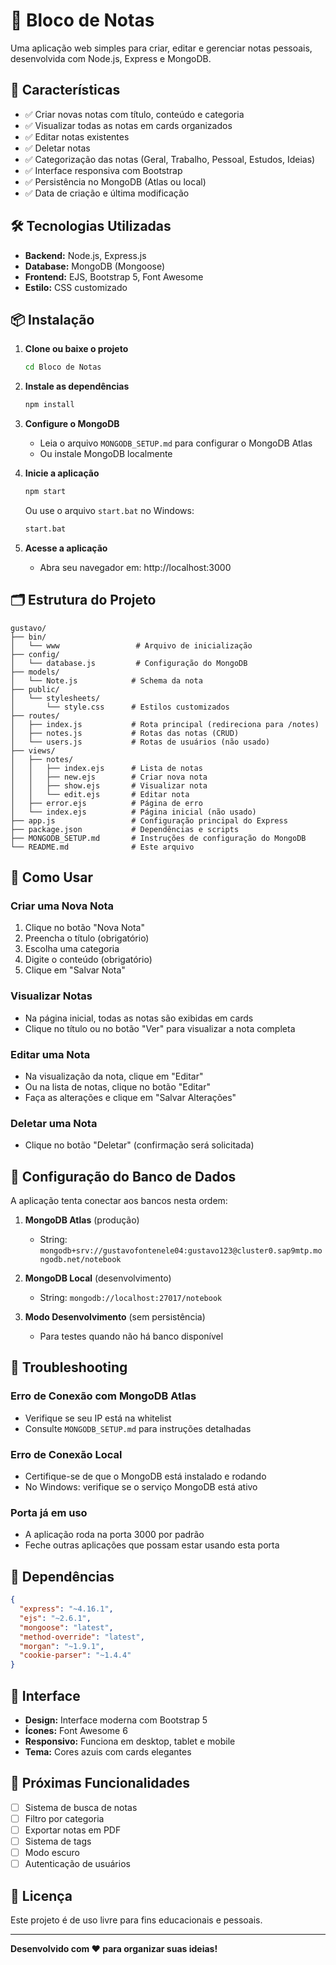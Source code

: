 # 📝 Bloco de Notas

Uma aplicação web simples para criar, editar e gerenciar notas pessoais, desenvolvida com Node.js, Express e MongoDB.

## 🚀 Características

- ✅ Criar novas notas com título, conteúdo e categoria
- ✅ Visualizar todas as notas em cards organizados
- ✅ Editar notas existentes
- ✅ Deletar notas
- ✅ Categorização das notas (Geral, Trabalho, Pessoal, Estudos, Ideias)
- ✅ Interface responsiva com Bootstrap
- ✅ Persistência no MongoDB (Atlas ou local)
- ✅ Data de criação e última modificação

## 🛠️ Tecnologias Utilizadas

- **Backend:** Node.js, Express.js
- **Database:** MongoDB (Mongoose)
- **Frontend:** EJS, Bootstrap 5, Font Awesome
- **Estilo:** CSS customizado

## 📦 Instalação

1. **Clone ou baixe o projeto**
   ```bash
   cd Bloco de Notas
   ```

2. **Instale as dependências**
   ```bash
   npm install
   ```

3. **Configure o MongoDB**
   - Leia o arquivo `MONGODB_SETUP.md` para configurar o MongoDB Atlas
   - Ou instale MongoDB localmente

4. **Inicie a aplicação**
   ```bash
   npm start
   ```
   
   Ou use o arquivo `start.bat` no Windows:
   ```bash
   start.bat
   ```

5. **Acesse a aplicação**
   - Abra seu navegador em: http://localhost:3000

## 🗂️ Estrutura do Projeto

```
gustavo/
├── bin/
│   └── www                 # Arquivo de inicialização
├── config/
│   └── database.js         # Configuração do MongoDB
├── models/
│   └── Note.js            # Schema da nota
├── public/
│   └── stylesheets/
│       └── style.css      # Estilos customizados
├── routes/
│   ├── index.js           # Rota principal (redireciona para /notes)
│   ├── notes.js           # Rotas das notas (CRUD)
│   └── users.js           # Rotas de usuários (não usado)
├── views/
│   ├── notes/
│   │   ├── index.ejs      # Lista de notas
│   │   ├── new.ejs        # Criar nova nota
│   │   ├── show.ejs       # Visualizar nota
│   │   └── edit.ejs       # Editar nota
│   ├── error.ejs          # Página de erro
│   └── index.ejs          # Página inicial (não usado)
├── app.js                 # Configuração principal do Express
├── package.json           # Dependências e scripts
├── MONGODB_SETUP.md       # Instruções de configuração do MongoDB
└── README.md              # Este arquivo
```

## 🎯 Como Usar

### Criar uma Nova Nota
1. Clique no botão "Nova Nota"
2. Preencha o título (obrigatório)
3. Escolha uma categoria
4. Digite o conteúdo (obrigatório)
5. Clique em "Salvar Nota"

### Visualizar Notas
- Na página inicial, todas as notas são exibidas em cards
- Clique no título ou no botão "Ver" para visualizar a nota completa

### Editar uma Nota
- Na visualização da nota, clique em "Editar"
- Ou na lista de notas, clique no botão "Editar"
- Faça as alterações e clique em "Salvar Alterações"

### Deletar uma Nota
- Clique no botão "Deletar" (confirmação será solicitada)

## 🔧 Configuração do Banco de Dados

A aplicação tenta conectar aos bancos nesta ordem:

1. **MongoDB Atlas** (produção)
   - String: `mongodb+srv://gustavofontenele04:gustavo123@cluster0.sap9mtp.mongodb.net/notebook`

2. **MongoDB Local** (desenvolvimento)
   - String: `mongodb://localhost:27017/notebook`

3. **Modo Desenvolvimento** (sem persistência)
   - Para testes quando não há banco disponível

## 🚨 Troubleshooting

### Erro de Conexão com MongoDB Atlas
- Verifique se seu IP está na whitelist
- Consulte `MONGODB_SETUP.md` para instruções detalhadas

### Erro de Conexão Local
- Certifique-se de que o MongoDB está instalado e rodando
- No Windows: verifique se o serviço MongoDB está ativo

### Porta já em uso
- A aplicação roda na porta 3000 por padrão
- Feche outras aplicações que possam estar usando esta porta

## 📝 Dependências

```json
{
  "express": "~4.16.1",
  "ejs": "~2.6.1",
  "mongoose": "latest",
  "method-override": "latest",
  "morgan": "~1.9.1",
  "cookie-parser": "~1.4.4"
}
```

## 🎨 Interface

- **Design:** Interface moderna com Bootstrap 5
- **Ícones:** Font Awesome 6
- **Responsivo:** Funciona em desktop, tablet e mobile
- **Tema:** Cores azuis com cards elegantes

## 🔮 Próximas Funcionalidades

- [ ] Sistema de busca de notas
- [ ] Filtro por categoria
- [ ] Exportar notas em PDF
- [ ] Sistema de tags
- [ ] Modo escuro
- [ ] Autenticação de usuários

## 📄 Licença

Este projeto é de uso livre para fins educacionais e pessoais.

---

**Desenvolvido com ❤️ para organizar suas ideias!**
